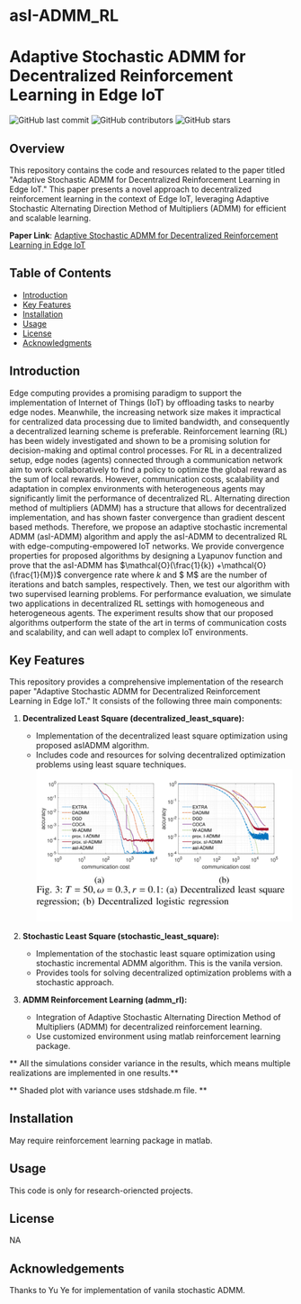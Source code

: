 # asI-ADMM_RL
# Adaptive Stochastic ADMM for Decentralized Reinforcement Learning in Edge IoT

![GitHub last commit](https://img.shields.io/github/last-commit/alalulu8668/asI-ADMM_RL)
![GitHub contributors](https://img.shields.io/github/contributors/alalulu8668/asI-ADMM_RL)
![GitHub stars](https://img.shields.io/github/stars/alalulu8668/asI-ADMM_RL?style=social)

## Overview

This repository contains the code and resources related to the paper titled "Adaptive Stochastic ADMM for Decentralized Reinforcement Learning in Edge IoT." This paper presents a novel approach to decentralized reinforcement learning in the context of Edge IoT, leveraging Adaptive Stochastic Alternating Direction Method of Multipliers (ADMM) for efficient and scalable learning.

**Paper Link**: [Adaptive Stochastic ADMM for Decentralized Reinforcement Learning in Edge IoT](https://arxiv.org/abs/2107.00481)

## Table of Contents

- [Introduction](#introduction)
- [Key Features](#key-features)
- [Installation](#installation)
- [Usage](#usage)
- [License](#license)
- [Acknowledgments](#acknowledgments)

## Introduction
Edge computing provides a promising paradigm to support the implementation of Internet of Things (IoT) by offloading tasks to nearby edge nodes. Meanwhile, the increasing network size makes it impractical for centralized data processing due to limited bandwidth, and consequently a decentralized learning scheme is preferable. Reinforcement learning (RL) has been widely investigated and shown to be a promising solution for decision-making and optimal control processes. For RL in a decentralized setup, edge nodes (agents) connected through a communication network aim to work collaboratively to find a policy to optimize the global reward as the sum of local rewards.  However, communication costs, scalability and adaptation in complex environments with heterogeneous agents may significantly limit the performance of decentralized RL. Alternating direction method of multipliers (ADMM) has a structure that allows for decentralized implementation, and has shown faster convergence than gradient descent based methods. Therefore, we propose an adaptive stochastic incremental ADMM (asI-ADMM) algorithm and apply the asI-ADMM to decentralized RL with edge-computing-empowered IoT networks. We provide convergence properties for proposed algorithms by designing a Lyapunov function and prove that the asI-ADMM has $\mathcal{O}(\frac{1}{k}) +\mathcal{O}(\frac{1}{M})$ convergence rate where $k$ and $ M$ are the number of iterations and batch samples, respectively. Then, we test our algorithm with two supervised learning problems. For performance evaluation, we simulate two applications in decentralized RL settings with homogeneous and heterogeneous agents. The experiment results show that our proposed algorithms outperform the state of the art in terms of communication costs and scalability, and can well adapt to complex IoT environments.


## Key Features

This repository provides a comprehensive implementation of the research paper "Adaptive Stochastic ADMM for Decentralized Reinforcement Learning in Edge IoT." It consists of the following three main components:

1. **Decentralized Least Square (decentralized_least_square):**
   - Implementation of the decentralized least square optimization using proposed asIADMM algorithm.
   - Includes code and resources for solving decentralized optimization problems using least square techniques.
![Decentralized optimization problems using asI-ADMM](regression_admm.png)

2. **Stochastic Least Square (stochastic_least_square):**
   - Implementation of the stochastic least square optimization using stochastic incremental ADMM algorithm. This is the vanila version.
   - Provides tools for solving decentralized optimization problems with a stochastic approach.


3. **ADMM Reinforcement Learning (admm_rl):**
   - Integration of Adaptive Stochastic Alternating Direction Method of Multipliers (ADMM) for decentralized reinforcement learning.
   - Use customized environment using matlab reinforcement learning package. 


** All the simulations consider variance in the results, which means multiple realizations are implemented in one results.**

** Shaded plot with variance uses stdshade.m file. **

## Installation

May require reinforcement learning package in matlab. 

## Usage
This code is only for research-oriencted projects. 

## License
NA

## Acknowledgements
Thanks to Yu Ye for implementation of vanila stochastic ADMM. 
